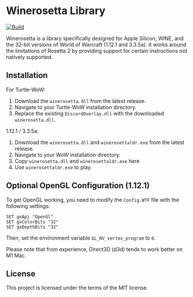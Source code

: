 # Winerosetta Library
[![Build](https://github.com/Lifeisawful/winerosetta/actions/workflows/build.yml/badge.svg)](https://github.com/Lifeisawful/winerosetta/actions/workflows/build.yml)

Winerosetta is a library specifically designed for Apple Silicon, WINE, and the 32-bit versions of World of Warcraft (1.12.1 and 3.3.5a). It works around the limitations of Rosetta 2 by providing support for certain instructions not natively supported.

## Installation

For Turtle-WoW:

1. Download the `winerosetta.dll` from the latest release.
2. Navigate to your Turtle-WoW installation directory.
3. Replace the existing `DiscordOverlay.dll` with the downloaded `winerosetta.dll`.

1.12.1 / 3.3.5a:

1. Download the `winerosetta.dll` and `winerosettaldr.exe` from the latest release.
2. Navigate to your WoW installation directory.
3. Copy `winerosetta.dll` and `winerosettaldr.exe` here
4. Use `winerosettaldr.exe` to play.

## Optional OpenGL Configuration (1.12.1)

To get OpenGL working, you need to modify the `Config.WTF` file with the following settings:

```
SET gxApi "OpenGl"
SET gxColorBits "32"
SET gxDepthBits "32"
```

Then, set the environment variable ```GL_NV_vertex_program``` to ```0```.

Please note that from experience, Direct3D (d3d) tends to work better on M1 Mac.

## License

This project is licensed under the terms of the MIT license. 